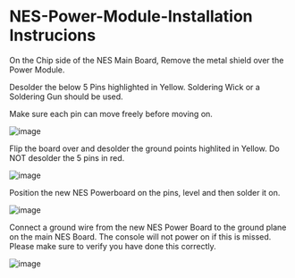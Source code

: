 # NES-Power-Module-Installation Instrucions

On the Chip side of the NES Main Board, Remove the metal shield over the Power Module.

Desolder the below 5 Pins highlighted in Yellow.  Soldering Wick or a Soldering Gun should be used.

Make sure each pin can move freely before moving on.

![image](https://user-images.githubusercontent.com/70423454/179365064-b1362baa-327e-4f47-b0b0-bc85dc61b9b9.png)



Flip the board over and desolder the ground points highlited in Yellow.  Do NOT desolder the 5 pins in red.

![image](https://user-images.githubusercontent.com/70423454/179365236-274d3eb5-2d6a-498c-834b-30d47d30f796.png)



Position the new NES Powerboard on the pins, level and then solder it on.

![image](https://user-images.githubusercontent.com/70423454/179365084-cbc2710f-7526-4f7e-9ab1-cdfcf5b4c739.png)



Connect a ground wire from the new NES Power Board to the ground plane on the main NES Board.
The console will not power on if this is missed.  Please make sure to verify you have done this correctly.

![image](https://user-images.githubusercontent.com/70423454/179365089-8b0a5358-f2ac-4f93-b508-0109dd2eef19.png)
